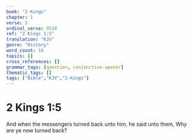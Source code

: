 ```yaml
---
book: "2 Kings"
chapter: 1
verse: 5
ordinal_verse: 9539
ref: "2 Kings 1:5"
translation: "KJV"
genre: "History"
word_count: 18
topics: []
cross_references: []
grammar_tags: [question, conjunctive-opener]
thematic_tags: []
tags: ["Bible","KJV","2-Kings"]
---
```


# 2 Kings 1:5

And when the messengers turned back unto him, he said unto them, Why are ye now turned back?
